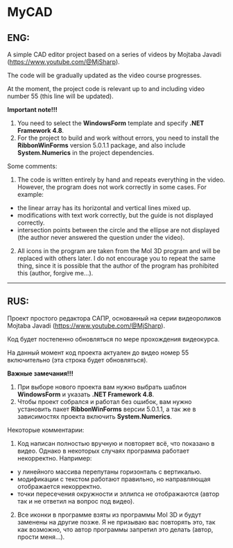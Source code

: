 # MyCAD

## ENG:
A simple CAD editor project based on a series of videos by Mojtaba Javadi (https://www.youtube.com/@MjSharp).

The code will be gradually updated as the video course progresses.

At the moment, the project code is relevant up to and including video number 55 (this line will be updated).

**Important note!!!**
1. You need to select the **WindowsForm** template and specify **.NET Framework 4.8**.
2. For the project to build and work without errors, you need to install the **RibbonWinForms** version 5.0.1.1 package, and also include **System.Numerics** in the project dependencies.

Some comments:
1. The code is written entirely by hand and repeats everything in the video. However, the program does not work correctly in some cases. For example:
* the linear array has its horizontal and vertical lines mixed up.
* modifications with text work correctly, but the guide is not displayed correctly.
* intersection points between the circle and the ellipse are not displayed (the author never answered the question under the video).
2. All icons in the program are taken from the MoI 3D program and will be replaced with others later. I do not encourage you to repeat the same thing, since it is possible that the author of the program has prohibited this (author, forgive me...).

---

## RUS:
Проект простого редактора САПР, основанный на серии видеороликов Mojtaba Javadi (https://www.youtube.com/@MjSharp).

Код будет постепенно обновляться по мере прохождения видеокурса.

На данный момент код проекта актуален до видео номер 55 включительно (эта строка будет обновляться).

**Важные замечания!!!**
1. При выборе нового проекта вам нужно выбрать шаблон **WindowsForm** и указать **.NET Framework 4.8**.
2. Чтобы проект собрался и работал без ошибок, вам нужно установить пакет **RibbonWinForms** версии 5.0.1.1, а так же в зависимостях проекта включить **System.Numerics**.

Некоторые комментарии:

1. Код написан полностью вручную и повторяет всё, что показано в видео. Однако в некоторых случаях программа работает некорректно. Например:
  * у линейного массива перепутаны горизонталь с вертикалью.
  * модификации с текстом работают правильно, но направляющая отображается некорректно.
  * точки пересечения окружности и эллипса не отображаются (автор так и не ответил на вопрос под видео).
2. Все иконки в программе взяты из программы MoI 3D и будут заменены на другие позже. Я не призываю вас повторять это, так как возможно, что автор программы запретил это делать (автор, прости меня...).
